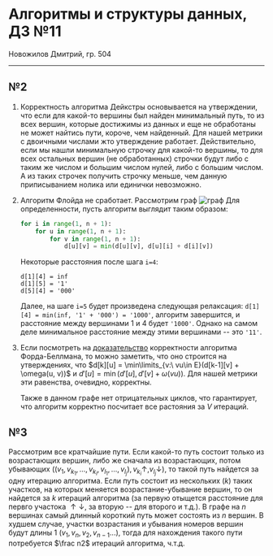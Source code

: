 # Алгоритмы и структуры данных, ДЗ №11

Новожилов Дмитрий, гр. 504

---

## №2

1. Корректность алгоритма Дейкстры основывается на утверждении, что если для какой-то вершины был найден минимальный путь, то из всех вершин, которые достижимы из данных и еще не обработаны не может найтись пути, короче, чем найденный. Для нашей метрики с двоичными числами жто утверждение работает.
    Действительно, если мы нашли минимальную строчку для какой-то вершины, то для всех остальных вершин (не обработанных) строчки будут либо с таким же числом и большим числом нулей, либо с большим числом. А из таких строчек получить строчку меньше, чем данную приписыванием нолика или единички невозможно.
2. Алгоритм Флойда не сработает. Рассмотрим граф ![граф](images/hw_11_2_2.png)
    Для определенности, пусть алгоритм выглядит таким образом:
    ```python
    for i in range(1, n + 1):
        for u in range(1, n + 1):
            for v in range(1, n + 1):
                d[u][v] = min(d[u][v], d[u][i] + d[i][v])
    ```
    Некоторые расстояния после шага `i=4`:
    ```
    d[1][4] = inf
    d[1][5] = '1'
    d[5][4] = '000'
    ```
    Далее, на шаге `i=5` будет произведена следующая релаксация: `d[1][4] = min(inf, '1' + '000') = '1000'`, алгоритм завершится, и расстояние между вершинами 1 и 4 будет `'1000'`. Однако на самом деле минимальное расстояние между этими вершинами -- это `'11'`.
3. Если посмотреть на [доказательство](https://neerc.ifmo.ru/wiki/index.php?title=%D0%90%D0%BB%D0%B3%D0%BE%D1%80%D0%B8%D1%82%D0%BC_%D0%A4%D0%BE%D1%80%D0%B4%D0%B0-%D0%91%D0%B5%D0%BB%D0%BB%D0%BC%D0%B0%D0%BD%D0%B0) корректности алгоритма Форда-Беллмана, то можно заметить, что оно строится на утверждениях, что $d[k][u] = \min\limits_{v:\ vu\in E}(d[k-1][v] + \omega(u, v))$ и $d'[u]=\min(d'[u], d'[v]+\omega(vu))$. Для нашей метрики эти равенства, очевидно, корректны.

    Также в данном графе нет отрицательных циклов, что гарантирует, что алгоритм корректно посчитает все растояния за $V$ итераций.

## №3

Рассмотрим все кратчайшие пути. Если какой-то путь состоит только из возрастающих вершин, либо же сначала из возрастающих, потом убывающих ($(v_1, v_{k_1},...,v_{k_i}, v_{l_1}, ..., v_{l_j}), v_{k_i} \uparrow, v_{l_j} \downarrow$), то такой путь найдется за одну итерацию алгоритма. Если путь состоит из нескольких ($k$) таких участков, на которых меняется возрастание-убывание вершин, то он найдется за $k$ итераций алгоритма (за первую отыщется расстояние для первго участока $\uparrow\downarrow$, за вторую -- для второго и т.д.).
В графе на $n$ вершинах самый длинный короткий путь может состоять из $n$ вершин. В худшем случае, участки возрастания и убывания номеров вершин будут длины 1 ($v_1, v_n, v_2, v_{n-1}...$), тогда для нахождения такого пути потребуется $\frac n2$ итераций алгоритма, ч.т.д.
